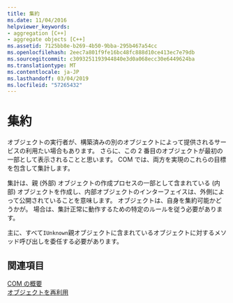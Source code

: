 ```yaml
---
title: 集約
ms.date: 11/04/2016
helpviewer_keywords:
- aggregation [C++]
- aggregate objects [C++]
ms.assetid: 7125bb8e-b269-4b50-9bba-295b467a54cc
ms.openlocfilehash: 2eec7a801f9fe16bc48fc888d10ce413ec7e79db
ms.sourcegitcommit: c3093251193944840e3d0a068ecc30e6449624ba
ms.translationtype: MT
ms.contentlocale: ja-JP
ms.lasthandoff: 03/04/2019
ms.locfileid: "57265432"
---
```

# <a name="aggregation"></a>集約

オブジェクトの実行者が、構築済みの別のオブジェクトによって提供されるサービスの利用たい場合もあります。 さらに、この 2 番目のオブジェクトが最初の一部として表示されることと思います。 COM では、両方を実現のこれらの目標を包含して集計します。

集計は、親 (外部) オブジェクトの作成プロセスの一部として含まれている (内部) オブジェクトを作成し、内部オブジェクトのインターフェイスは、外側によって公開されていることを意味します。 オブジェクトは、自身を集約可能かどうかが。 場合は、集計正常に動作するための特定のルールを従う必要があります。

主に、すべて`IUnknown`親オブジェクトに含まれているオブジェクトに対するメソッド呼び出しを委任する必要があります。

## <a name="see-also"></a>関連項目

[COM の概要](../atl/introduction-to-com.md)<br/>
[オブジェクトを再利用](/windows/desktop/com/reusing-objects)
